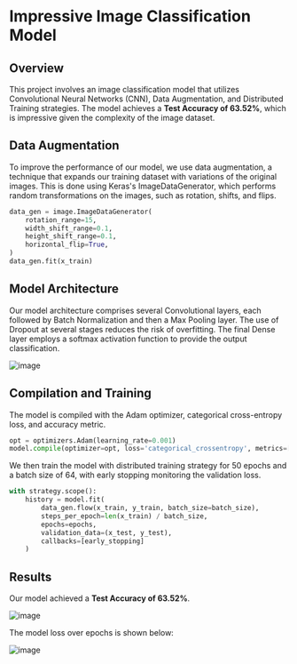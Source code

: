 # Impressive Image Classification Model

## Overview

This project involves an image classification model that utilizes Convolutional Neural Networks (CNN), Data Augmentation, and Distributed Training strategies. The model achieves a **Test Accuracy of 63.52%**, which is impressive given the complexity of the image dataset.


## Data Augmentation

To improve the performance of our model, we use data augmentation, a technique that expands our training dataset with variations of the original images. This is done using Keras's ImageDataGenerator, which performs random transformations on the images, such as rotation, shifts, and flips.

```python
data_gen = image.ImageDataGenerator(
    rotation_range=15,
    width_shift_range=0.1,
    height_shift_range=0.1,
    horizontal_flip=True,
)
data_gen.fit(x_train)
```

## Model Architecture

Our model architecture comprises several Convolutional layers, each followed by Batch Normalization and then a Max Pooling layer. The use of Dropout at several stages reduces the risk of overfitting. The final Dense layer employs a softmax activation function to provide the output classification.

![image](https://github.com/Luke-J-Miller/Showcase/assets/111100132/7754d04f-4ac5-42a2-ba55-af69ac427c5f)
 
## Compilation and Training

The model is compiled with the Adam optimizer, categorical cross-entropy loss, and accuracy metric.

```python
opt = optimizers.Adam(learning_rate=0.001)
model.compile(optimizer=opt, loss='categorical_crossentropy', metrics=['accuracy'])
```

We then train the model with distributed training strategy for 50 epochs and a batch size of 64, with early stopping monitoring the validation loss.

```python
with strategy.scope():
    history = model.fit(
        data_gen.flow(x_train, y_train, batch_size=batch_size),
        steps_per_epoch=len(x_train) / batch_size,
        epochs=epochs,
        validation_data=(x_test, y_test),
        callbacks=[early_stopping]
    )
```

## Results

Our model achieved a **Test Accuracy of 63.52%**. 

![image](https://github.com/Luke-J-Miller/Showcase/assets/111100132/2e91b117-ceb8-4e14-bcd9-600682aa60b0)
 

The model loss over epochs is shown below:

![image](https://github.com/Luke-J-Miller/Showcase/assets/111100132/9503fc72-9390-4df0-9438-e9ce4535a876)
 
